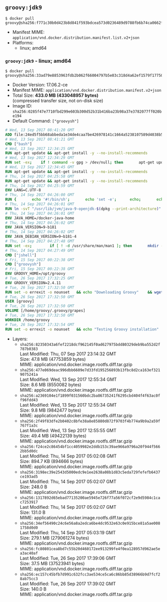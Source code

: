 ## `groovy:jdk9`

```console
$ docker pull groovy@sha256:f771c30b0d423b8d841f593bdcea573d0236489d9788fb6b74ca0662f54dc047
```

-	Manifest MIME: `application/vnd.docker.distribution.manifest.list.v2+json`
-	Platforms:
	-	linux; amd64

### `groovy:jdk9` - linux; amd64

```console
$ docker pull groovy@sha256:33ad79e8853963fdb2b062f66004797b5e03c318d4a62ef1579f17750e5056f6
```

-	Docker Version: 17.06.2-ce
-	Manifest MIME: `application/vnd.docker.distribution.manifest.v2+json`
-	Total Size: **433.0 MB (433048957 bytes)**  
	(compressed transfer size, not on-disk size)
-	Image ID: `sha256:0285f47e7710fbd299e603b300d52b31b416ba23b98a37e3782077ff020be194`
-	Default Command: `["groovysh"]`

```dockerfile
# Wed, 13 Sep 2017 08:41:20 GMT
ADD file:24ed5f5bb68abbeda1e34de4caa7be426978141c1664a5238107589d4038b5b0 in / 
# Wed, 13 Sep 2017 08:41:21 GMT
CMD ["bash"]
# Wed, 13 Sep 2017 12:34:25 GMT
RUN apt-get update && apt-get install -y --no-install-recommends 		ca-certificates 		curl 		wget 	&& rm -rf /var/lib/apt/lists/*
# Wed, 13 Sep 2017 12:34:29 GMT
RUN set -ex; 	if ! command -v gpg > /dev/null; then 		apt-get update; 		apt-get install -y --no-install-recommends 			gnupg2 			dirmngr 		; 		rm -rf /var/lib/apt/lists/*; 	fi
# Wed, 13 Sep 2017 12:34:45 GMT
RUN apt-get update && apt-get install -y --no-install-recommends 		git 		mercurial 		openssh-client 		subversion 				procps 	&& rm -rf /var/lib/apt/lists/*
# Thu, 14 Sep 2017 04:25:58 GMT
RUN apt-get update && apt-get install -y --no-install-recommends 		bzip2 		unzip 		xz-utils 	&& rm -rf /var/lib/apt/lists/*
# Thu, 14 Sep 2017 04:25:59 GMT
ENV LANG=C.UTF-8
# Thu, 14 Sep 2017 04:26:00 GMT
RUN { 		echo '#!/bin/sh'; 		echo 'set -e'; 		echo; 		echo 'dirname "$(dirname "$(readlink -f "$(which javac || which java)")")"'; 	} > /usr/local/bin/docker-java-home 	&& chmod +x /usr/local/bin/docker-java-home
# Thu, 14 Sep 2017 04:26:01 GMT
RUN ln -svT "/usr/lib/jvm/java-9-openjdk-$(dpkg --print-architecture)" /docker-java-home
# Thu, 14 Sep 2017 04:26:01 GMT
ENV JAVA_HOME=/docker-java-home
# Thu, 14 Sep 2017 04:26:02 GMT
ENV JAVA_VERSION=9-b181
# Thu, 14 Sep 2017 04:26:02 GMT
ENV JAVA_DEBIAN_VERSION=9~b181-4
# Thu, 14 Sep 2017 04:27:48 GMT
RUN set -ex; 		if [ ! -d /usr/share/man/man1 ]; then 		mkdir -p /usr/share/man/man1; 	fi; 		apt-get update; 	apt-get install -y 		openjdk-9-jdk="$JAVA_DEBIAN_VERSION" 	; 	rm -rf /var/lib/apt/lists/*; 		[ "$(readlink -f "$JAVA_HOME")" = "$(docker-java-home)" ]; 		update-alternatives --get-selections | awk -v home="$(readlink -f "$JAVA_HOME")" 'index($3, home) == 1 { $2 = "manual"; print | "update-alternatives --set-selections" }'; 	update-alternatives --query java | grep -q 'Status: manual'
# Thu, 14 Sep 2017 04:27:49 GMT
CMD ["jshell"]
# Fri, 15 Sep 2017 00:22:38 GMT
CMD ["groovysh"]
# Fri, 15 Sep 2017 00:22:38 GMT
ENV GROOVY_HOME=/opt/groovy
# Tue, 26 Sep 2017 17:32:25 GMT
ENV GROOVY_VERSION=2.4.11
# Tue, 26 Sep 2017 17:32:50 GMT
RUN set -o errexit -o nounset 	&& echo "Downloading Groovy" 	&& wget --no-verbose --output-document=groovy.zip "https://dist.apache.org/repos/dist/release/groovy/${GROOVY_VERSION}/distribution/apache-groovy-binary-${GROOVY_VERSION}.zip" 		&& echo "Installing build dependencies" 	&& apt-get update 	&& apt-get update && apt-get install --yes --no-install-recommends 		dirmngr 		gnupg 	&& rm --recursive /var/lib/apt/lists/* 		&& echo "Importing keys listed in http://www.apache.org/dist/groovy/KEYS from key server" 	&& export GNUPGHOME="$(mktemp -d)" 	&& for key in 		"7FAA0F2206DE228F0DB01AD741321490758AAD6F" 		"331224E1D7BE883D16E8A685825C06C827AF6B66" 		"34441E504A937F43EB0DAEF96A65176A0FB1CD0B" 		"9A810E3B766E089FFB27C70F11B595CEDC4AEBB5" 	; do 		for server in 			ha.pool.sks-keyservers.net 			hkp://p80.pool.sks-keyservers.net:80 			pgp.mit.edu 		; do 			echo "  Trying ${server}"; 			if gpg --keyserver "${server}" --recv-keys "${key}"; then 				break; 			fi; 		done; 	done; 	if [ $(gpg --list-keys | grep -c "pub ") -ne 4 ]; then 		echo "ERROR: Failed to fetch GPG keys" >&2; 		exit 1; 	fi 		&& echo "Checking download signature" 	&& wget --no-verbose --output-document=groovy.zip.asc "https://dist.apache.org/repos/dist/release/groovy/${GROOVY_VERSION}/distribution/apache-groovy-binary-${GROOVY_VERSION}.zip.asc" 	&& gpg --batch --verify groovy.zip.asc groovy.zip 	&& rm --recursive --force "${GNUPGHOME}" 	&& rm groovy.zip.asc 		&& echo "Installing Groovy" 	&& unzip groovy.zip 	&& rm groovy.zip 	&& mv "groovy-${GROOVY_VERSION}" "${GROOVY_HOME}/" 	&& ln --symbolic "${GROOVY_HOME}/bin/grape" /usr/bin/grape 	&& ln --symbolic "${GROOVY_HOME}/bin/groovy" /usr/bin/groovy 	&& ln --symbolic "${GROOVY_HOME}/bin/groovyc" /usr/bin/groovyc 	&& ln --symbolic "${GROOVY_HOME}/bin/groovyConsole" /usr/bin/groovyConsole 	&& ln --symbolic "${GROOVY_HOME}/bin/groovydoc" /usr/bin/groovydoc 	&& ln --symbolic "${GROOVY_HOME}/bin/groovysh" /usr/bin/groovysh 	&& ln --symbolic "${GROOVY_HOME}/bin/java2groovy" /usr/bin/java2groovy 		&& echo "Editing startGroovy to include java.xml.bind module" 	&& sed -i 's|startGroovy ( ) {|startGroovy ( ) {\n    JAVA_OPTS="$JAVA_OPTS --add-modules=java.xml.bind"|' "${GROOVY_HOME}/bin/startGroovy" 		&& echo "Cleaning up build dependencies" 	&& echo $(apt-mark showauto) 	&& apt-get remove --yes --purge 		dirmngr 		gnupg 	&& apt-get autoremove --yes --purge 		&& echo "Adding groovy user and group" 	&& groupadd --system --gid 1000 groovy 	&& useradd --system --gid groovy --uid 1000 --shell /bin/bash --create-home groovy 	&& mkdir --parents /home/groovy/.groovy/grapes 	&& chown --recursive groovy:groovy /home/groovy 		&& echo "Applying workaround for https://github.com/docker-library/openjdk/issues/101" 	&& bash -c '([[ ! -d $JAVA_SECURITY_DIR ]] && ln -s $JAVA_HOME/lib $JAVA_HOME/conf) || (echo "Found java conf dir, package has been fixed, remove this hack"; exit -1)'
# Tue, 26 Sep 2017 17:32:50 GMT
USER [groovy]
# Tue, 26 Sep 2017 17:32:50 GMT
VOLUME [/home/groovy/.groovy/grapes]
# Tue, 26 Sep 2017 17:32:50 GMT
WORKDIR /home/groovy
# Tue, 26 Sep 2017 17:32:54 GMT
RUN set -o errexit -o nounset 	&& echo "Testing Groovy installation" 	&& groovy --version
```

-	Layers:
	-	`sha256:82350343a6fef2218dcf962145f0ad627975bdd80329deb9ba552d2f787b0383`  
		Last Modified: Thu, 07 Sep 2017 23:14:32 GMT  
		Size: 47.8 MB (47753859 bytes)  
		MIME: application/vnd.docker.image.rootfs.diff.tar.gzip
	-	`sha256:477e069deac996dbb6609e7d33fd195256893b13fbc8d2ca163ef3219075241a`  
		Last Modified: Wed, 13 Sep 2017 12:55:34 GMT  
		Size: 8.6 MB (8550082 bytes)  
		MIME: application/vnd.docker.image.rootfs.diff.tar.gzip
	-	`sha256:a2369104e1f1899f031560bdc2ba86735241f6295cbd404f4f63ac0ff96fdd43`  
		Last Modified: Wed, 13 Sep 2017 12:55:34 GMT  
		Size: 9.8 MB (9842477 bytes)  
		MIME: application/vnd.docker.image.rootfs.diff.tar.gzip
	-	`sha256:2f49f83dfe2b0402c8bfe38a8e85880d872f9703f4b774a9b9a2a59f767f1a3c`  
		Last Modified: Wed, 13 Sep 2017 12:55:55 GMT  
		Size: 49.4 MB (49422139 bytes)  
		MIME: application/vnd.docker.image.rootfs.diff.tar.gzip
	-	`sha256:f24ce2c86454bf1cc4059982e2ddb153c39ae966a9796a20f944f5662bb5d0dc`  
		Last Modified: Thu, 14 Sep 2017 05:02:08 GMT  
		Size: 894.7 KB (894666 bytes)  
		MIME: application/vnd.docker.image.rootfs.diff.tar.gzip
	-	`sha256:3198ec39e2543d5000edc9e1ee2638a08b1d83c5eda729fefefb6437ce193ad5`  
		Last Modified: Thu, 14 Sep 2017 05:02:07 GMT  
		Size: 248.0 B  
		MIME: application/vnd.docker.image.rootfs.diff.tar.gzip
	-	`sha256:1317892d65ebad77135200ae5945e726f77a56f072cf2e9d5984c1cac7253917`  
		Last Modified: Thu, 14 Sep 2017 05:02:07 GMT  
		Size: 131.0 B  
		MIME: application/vnd.docker.image.rootfs.diff.tar.gzip
	-	`sha256:34ef56490c24c6e56a8a2edca6be4dc9532e63c0e915bce81a5ae0081758d0d0`  
		Last Modified: Thu, 14 Sep 2017 05:03:19 GMT  
		Size: 279.1 MB (279061274 bytes)  
		MIME: application/vnd.docker.image.rootfs.diff.tar.gzip
	-	`sha256:fc80801cea8bd7c55b20d460172ee913299fe4f0ea128957d962ae5ea3ac40af`  
		Last Modified: Tue, 26 Sep 2017 17:39:06 GMT  
		Size: 37.5 MB (37523941 bytes)  
		MIME: application/vnd.docker.image.rootfs.diff.tar.gzip
	-	`sha256:ec157c45bfb7d991c632fcc3ae534ce5ca6c86bb85d38966b9d7fcf28ab75cc3`  
		Last Modified: Tue, 26 Sep 2017 17:39:02 GMT  
		Size: 140.0 B  
		MIME: application/vnd.docker.image.rootfs.diff.tar.gzip
